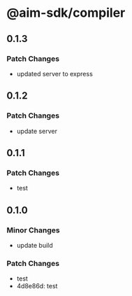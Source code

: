 # @aim-sdk/compiler

## 0.1.3

### Patch Changes

- updated server to express

## 0.1.2

### Patch Changes

- update server

## 0.1.1

### Patch Changes

- test

## 0.1.0

### Minor Changes

- update build

### Patch Changes

- test
- 4d8e86d: test
